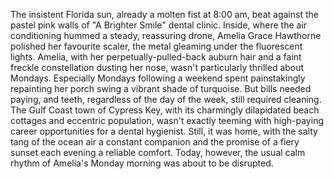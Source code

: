 The insistent Florida sun, already a molten fist at 8:00 am, beat against the pastel pink walls of "A Brighter Smile" dental clinic. Inside, where the air conditioning hummed a steady, reassuring drone,  Amelia Grace Hawthorne polished her favourite scaler, the metal gleaming under the fluorescent lights. Amelia, with her perpetually-pulled-back auburn hair and a faint freckle constellation dusting her nose, wasn't particularly thrilled about Mondays.  Especially Mondays following a weekend spent painstakingly repainting her porch swing a vibrant shade of turquoise.  But bills needed paying, and teeth, regardless of the day of the week, still required cleaning.  The Gulf Coast town of Cypress Key, with its charmingly dilapidated beach cottages and eccentric population, wasn't exactly teeming with high-paying career opportunities for a dental hygienist. Still, it was home, with the salty tang of the ocean air a constant companion and the promise of a fiery sunset each evening a reliable comfort.  Today, however, the usual calm rhythm of Amelia's Monday morning was about to be disrupted.
